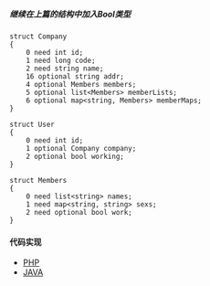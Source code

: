 ##### 继续在上篇的结构中加入Bool类型

```
struct Company
{
    0 need int id;
    1 need long code;
    2 need string name;
    16 optional string addr;
    4 optional Members members;
    5 optional list<Members> memberLists;
    6 optional map<string, Members> memberMaps;
}

struct User
{
    0 need int id;
    1 optional Company company;
    2 optional bool working;
}

struct Members
{
    0 need list<string> names;
    1 need map<string, string> sexs;
    2 need optional bool work;
}

```
#### 代码实现
- [PHP](../demo/php/example.php)
- [JAVA](../demo/java/src/main/java/maplist/MapListDemo.java)

